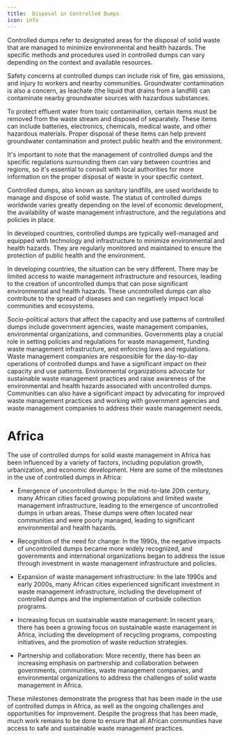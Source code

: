 ```yaml
---
title:  Disposal in Controlled Dumps
icon: info
---
```


Controlled dumps refer to designated areas for the disposal of solid waste that are managed to minimize environmental and health hazards. The specific methods and procedures used in controlled dumps can vary depending on the context and available resources.

Safety concerns at controlled dumps can include risk of fire, gas emissions, and injury to workers and nearby communities. Groundwater contamination is also a concern, as leachate (the liquid that drains from a landfill) can contaminate nearby groundwater sources with hazardous substances.

To protect effluent water from toxic contamination, certain items must be removed from the waste stream and disposed of separately. These items can include batteries, electronics, chemicals, medical waste, and other hazardous materials. Proper disposal of these items can help prevent groundwater contamination and protect public health and the environment.

It's important to note that the management of controlled dumps and the specific regulations surrounding them can vary between countries and regions, so it's essential to consult with local authorities for more information on the proper disposal of waste in your specific context.

Controlled dumps, also known as sanitary landfills, are used worldwide to manage and dispose of solid waste. The status of controlled dumps worldwide varies greatly depending on the level of economic development, the availability of waste management infrastructure, and the regulations and policies in place.

In developed countries, controlled dumps are typically well-managed and equipped with technology and infrastructure to minimize environmental and health hazards. They are regularly monitored and maintained to ensure the protection of public health and the environment.

In developing countries, the situation can be very different. There may be limited access to waste management infrastructure and resources, leading to the creation of uncontrolled dumps that can pose significant environmental and health hazards. These uncontrolled dumps can also contribute to the spread of diseases and can negatively impact local communities and ecosystems.

Socio-political actors that affect the capacity and use patterns of controlled dumps include government agencies, waste management companies, environmental organizations, and communities. Governments play a crucial role in setting policies and regulations for waste management, funding waste management infrastructure, and enforcing laws and regulations. Waste management companies are responsible for the day-to-day operations of controlled dumps and have a significant impact on their capacity and use patterns. Environmental organizations advocate for sustainable waste management practices and raise awareness of the environmental and health hazards associated with uncontrolled dumps. Communities can also have a significant impact by advocating for improved waste management practices and working with government agencies and waste management companies to address their waste management needs.

# Africa

The use of controlled dumps for solid waste management in Africa has been influenced by a variety of factors, including population growth, urbanization, and economic development. Here are some of the milestones in the use of controlled dumps in Africa:

- Emergence of uncontrolled dumps: In the mid-to-late 20th century, many African cities faced growing populations and limited waste management infrastructure, leading to the emergence of uncontrolled dumps in urban areas. These dumps were often located near communities and were poorly managed, leading to significant environmental and health hazards.

- Recognition of the need for change: In the 1990s, the negative impacts of uncontrolled dumps became more widely recognized, and governments and international organizations began to address the issue through investment in waste management infrastructure and policies.

- Expansion of waste management infrastructure: In the late 1990s and early 2000s, many African cities experienced significant investment in waste management infrastructure, including the development of controlled dumps and the implementation of curbside collection programs.

- Increasing focus on sustainable waste management: In recent years, there has been a growing focus on sustainable waste management in Africa, including the development of recycling programs, composting initiatives, and the promotion of waste reduction strategies.

- Partnership and collaboration: More recently, there has been an increasing emphasis on partnership and collaboration between governments, communities, waste management companies, and environmental organizations to address the challenges of solid waste management in Africa.

These milestones demonstrate the progress that has been made in the use of controlled dumps in Africa, as well as the ongoing challenges and opportunities for improvement. Despite the progress that has been made, much work remains to be done to ensure that all African communities have access to safe and sustainable waste management practices.